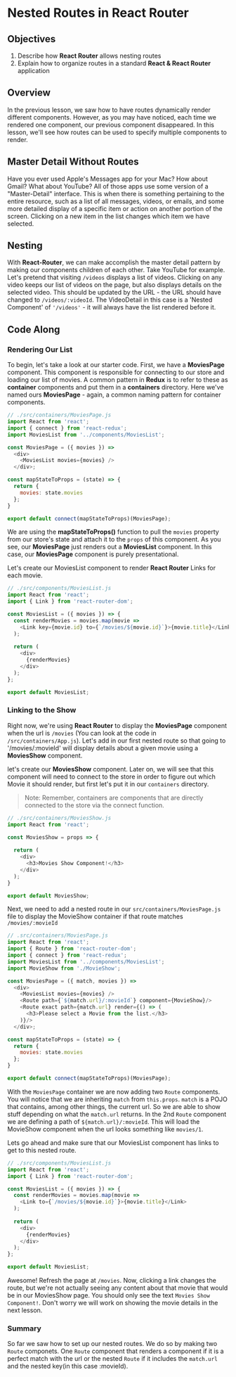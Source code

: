 # Nested Routes in React Router

## Objectives

1. Describe how __React Router__ allows nesting routes
2. Explain how to organize routes in a standard __React & React Router__ application

## Overview

In the previous lesson, we saw how to have routes dynamically render different components. However, as you may have noticed, each time we rendered one component, our previous component disappeared. In this lesson, we'll see how routes can be used to specify multiple components to render.  

## Master Detail Without Routes

Have you ever used Apple's Messages app for your Mac? How about Gmail? What about YouTube? All of those apps use some version of a "Master-Detail" interface. This is when there is something pertaining to the entire resource, such as a list of all messages, videos, or emails, and some more detailed display of a specific item or action on another portion of the screen. Clicking on a new item in the list changes which item we have selected.

## Nesting

With __React-Router__, we can make accomplish the master detail pattern by making our components children of each other. Take YouTube for example. Let's pretend that visiting `/videos` displays a list of videos. Clicking on any video keeps our list of videos on the page, but also displays details on the selected video. This should be updated by the URL - the URL should have changed to `/videos/:videoId`. The VideoDetail in this case is a 'Nested Component' of `'/videos'` - it will always have the list rendered before it.

## Code Along

### Rendering Our List

To begin, let's take a look at our starter code. First, we have a __MoviesPage__ component. This component is responsible for connecting to our store and loading our list of movies. A common pattern in __Redux__ is to refer to these as __container__ components and put them in a __containers__ directory. Here we've named ours __MoviesPage__ - again, a common naming pattern for container components.

```javascript
// ./src/containers/MoviesPage.js
import React from 'react';
import { connect } from 'react-redux';
import MoviesList from '../components/MoviesList';

const MoviesPage = ({ movies }) => 
  <div>
    <MoviesList movies={movies} />
  </div>;

const mapStateToProps = (state) => {
  return {
    movies: state.movies
  };
}

export default connect(mapStateToProps)(MoviesPage);
```

We are using the __mapStateToProps()__ function to pull the `movies` property from our store's state and attach it to the `props` of this component. As you see, our __MoviesPage__ just renders out a __MoviesList__ component. In this case, our __MoviesPage__ component is purely presentational.

Let's create our MoviesList component to render __React Router__ Links for each movie. 

```javascript
// ./src/components/MoviesList.js
import React from 'react';
import { Link } from 'react-router-dom';

const MoviesList = ({ movies }) => {
  const renderMovies = movies.map(movie => 
    <Link key={movie.id} to={`/movies/${movie.id}`}>{movie.title}</Link>
  );
  
  return (
    <div>
      {renderMovies}
    </div>
  );
};

export default MoviesList;

```

### Linking to the Show

Right now, we're using __React Router__ to display the __MoviesPage__ component when the url is `/movies` (You can look at the code in `/src/containers/App.js`). Let's add in our first nested route so that going to '/movies/:movieId' will display details about a given movie using a __MoviesShow__ component.

let's create our __MoviesShow__ component. Later on, we will see that this component will need to connect to the store in order to figure out which Movie it should render, but first let's put it in our `containers` directory.

>Note: Remember, containers are components that are directly connected to the store via the connect function.   

```javascript
// ./src/containers/MoviesShow.js
import React from 'react';

const MoviesShow = props => {
  
  return (
    <div>
      <h3>Movies Show Component!</h3>
    </div>
  );
}

export default MoviesShow;
```

Next, we need to add a nested route in our `src/containers/MoviesPage.js` file to display the MovieShow container if that route matches `/movies/:movieId`

```javascript
// .src/containers/MoviesPage.js
import React from 'react';
import { Route } from 'react-router-dom';
import { connect } from 'react-redux';
import MoviesList from '../components/MoviesList';
import MovieShow from './MovieShow';

const MoviesPage = ({ match, movies }) => 
  <div>
    <MoviesList movies={movies} />
    <Route path={`${match.url}/:movieId`} component={MovieShow}/>
    <Route exact path={match.url} render={() => (
      <h3>Please select a Movie from the list.</h3>
    )}/>
  </div>;

const mapStateToProps = (state) => {
  return {
    movies: state.movies
  };
}

export default connect(mapStateToProps)(MoviesPage);
```

With the `MoviesPage` container we are now adding two `Route` components. You will notice that we are inheriting `match` from `this.props`. `match` is a POJO that contains, among other things, the current url. So we are able to show stuff depending on what the `match.url` returns. In the 2nd `Route` component we are defining a path of `${match.url}/:movieId`. This will load the MovieShow component when the url looks something like `movies/1`.

Lets go ahead and make sure that our MoviesList component has links to get to this nested route. 

```javascript
// ./src/components/MoviesList.js
import React from 'react';
import { Link } from 'react-router-dom';

const MoviesList = ({ movies }) => {
  const renderMovies = movies.map(movie => 
    <Link to={`/movies/${movie.id}`}>{movie.title}</Link>
  );
  
  return (
    <div>
      {renderMovies}
    </div>
  );
};

export default MoviesList;
```

Awesome! Refresh the page at `/movies`. Now, clicking a link changes the route, but we're not actually seeing any content about that movie that would be in our MoviesShow page. You should only see the text `Movies Show Component!`. Don't worry we will work on showing the movie details in the next lesson.

### Summary

So far we saw how to set up our nested routes. We do so by making two `Route` componets. One `Route` component that renders a component if it is a perfect match with the url or the nested `Route` if it includes the `match.url` and the nested key(in this case :movieId).

